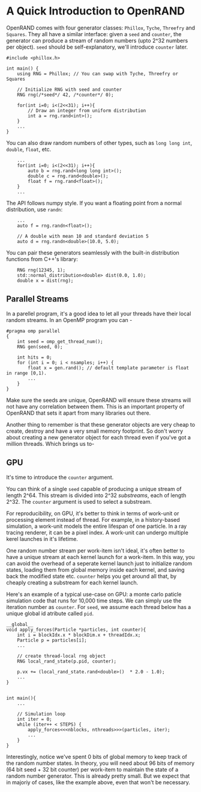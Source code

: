 # A Quick Introduction to OpenRAND

OpenRAND comes with four generator classes: `Phillox`, `Tyche`, `Threefry` and `Squares`. They all have a similar interface: given a `seed` and `counter`, the generator can produce a stream of random numbers (upto 2^32 numbers per object). `seed` should be self-explanatory, we'll introduce `counter` later.

```
#include <phillox.h>

int main() {
    using RNG = Phillox; // You can swap with Tyche, Threefry or Squares
    
    // Initialize RNG with seed and counter
    RNG rng(/*seed*/ 42, /*counter*/ 0);

    for(int i=0; i<(2<<31); i++){
        // Draw an integer from uniform distribution
        int a = rng.rand<int>();
    }
    ...
}
```

You can also draw random numbers of other types, such as `long long int`, `double`, `float`, etc.

```
    ...
    for(int i=0; i<(2<<31); i++){
        auto b = rng.rand<long long int>();
        double c = rng.rand<double>();
        float f = rng.rand<float>();
    }
    ...
```

The API follows numpy style. If you want a floating point from a normal distribution, use `randn`:

```
    ...
    auto f = rng.randn<float>();
    
    // A double with mean 10 and standard deviation 5
    auto d = rng.randn<double>(10.0, 5.0);
```

You can pair these generators seamlessly with the built-in distribution functions from C++'s <random> library:

```
    RNG rng(12345, 1);
    std::normal_distribution<double> dist(0.0, 1.0);
    double x = dist(rng);
```

## Parallel Streams

In a parellel program, it's a good idea to let all your threads have their local random streams. In an OpenMP program you can - 

```
#pragma omp parallel
{
    int seed = omp_get_thread_num();
    RNG gen(seed, 0);

    int hits = 0;
    for (int i = 0; i < nsamples; i++) {
        float x = gen.rand(); // default template parameter is float in range [0,1).
        ...
    }
}
```
Make sure the seeds are unique, OpenRAND will ensure these streams will not have any correlation between them. This is an important property of OpenRAND that sets it apart from many libraries out there.

Another thing to remember is that these generator objects are very cheap to create, destroy and have a very small memory footprint. So don't worry about creating a new generator object for each thread even if you've got a million threads. Which brings us to-

## GPU
It's time to introduce the `counter` argument. 

You can think of a single `seed` capable of producing a unique stream of length 2^64. This stream is divided into 2^32 *substreams*, each of length 2^32. The `counter` argument is used to select a substream. 

For reproducibility, on GPU, it's better to think in terms of work-unit or processing element instead of thread. For example, in a history-based simulation, a work-unit models the entire lifespan of one particle. In a ray tracing renderer, it can be a pixel index. A work-unit can undergo multiple kerel launches in it's lifetime. 

One random number stream per work-item isn't ideal, it's often better to have a unique stream at each kernel launch for a work-item. In this way, you can avoid the overhead of a seperate kernel launch just to initialize random states, loading them from global memory inside each kernel, and saving back the modified state etc. `counter` helps you get around all that, by cheaply creating a substream for each kernel launch.


Here's an example of a typical use-case on GPU: a monte carlo paticle simulation code that runs for 10,000 time steps. We can simply use the iteration number as `counter`. For `seed`, we assume each thread below has a unique global id atribute called `pid`. 

```
__global__ 
void apply_forces(Particle *particles, int counter){
    int i = blockIdx.x * blockDim.x + threadIdx.x;
    Particle p = particles[i];
    ...

    // create thread-local rng object
    RNG local_rand_state(p.pid, counter);
    
    p.vx += (local_rand_state.rand<double>()  * 2.0 - 1.0);
    ...
}


int main(){
    ...

    // Simulation loop
    int iter = 0;
    while (iter++ < STEPS) {
        apply_forces<<<nblocks, nthreads>>>(particles, iter);
        ...
    }
}

```

Interestingly, notice we've spent 0 bits of global memory to keep track of the random number states. In theory, you will need about 96 bits of memory (64 bit seed + 32 bit counter) per work-item to maintain the state of a random number generator. This is already pretty small. But we expect that in majoriy of cases, like the example above, even that won't be necessary. 
